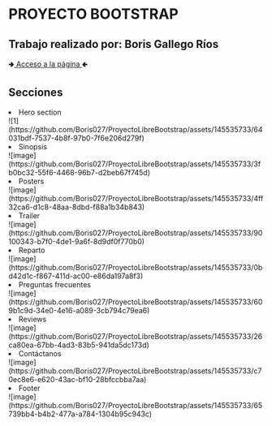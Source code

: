 <h1>PROYECTO BOOTSTRAP</h1>
<h2>Trabajo realizado por: Boris Gallego Ríos</h2>
🢂<a href="https://boris027.github.io/ProyectoLibreBootstrap/Index.html">  Acceso a la página  </a>🢀

<h2>Secciones</h2>


<li>Hero section</li>
![1](https://github.com/Boris027/ProyectoLibreBootstrap/assets/145535733/64031bdf-7537-4b8f-97b0-7f6e206d279f)
<li>Sinopsis</li>
![image](https://github.com/Boris027/ProyectoLibreBootstrap/assets/145535733/3fb0bc32-55f6-4468-96b7-d2beb67f745d)
<li>Posters</li>
![image](https://github.com/Boris027/ProyectoLibreBootstrap/assets/145535733/4ff32ca6-d1c8-48aa-8dbd-f88a1b34b843)
<li>Trailer</li>
![image](https://github.com/Boris027/ProyectoLibreBootstrap/assets/145535733/90100343-b7f0-4de1-9a6f-8d9df0f770b0)
<li>Reparto</li>
![image](https://github.com/Boris027/ProyectoLibreBootstrap/assets/145535733/0bd42d1c-f867-411d-ac00-e86da197a8f3)
<li>Preguntas frecuentes</li>
![image](https://github.com/Boris027/ProyectoLibreBootstrap/assets/145535733/609b1c9d-34e0-4e16-a089-3cb794c79ea6)
<li>Reviews</li>
![image](https://github.com/Boris027/ProyectoLibreBootstrap/assets/145535733/26ca80ea-67bb-4ad3-83b5-941da5dc173d)
<li>Contáctanos</li>
![image](https://github.com/Boris027/ProyectoLibreBootstrap/assets/145535733/c70ec8e6-e620-43ac-bf10-28bfccbba7aa)
<li>Footer</li>
![image](https://github.com/Boris027/ProyectoLibreBootstrap/assets/145535733/65739bb4-b4b2-477a-a784-1304b95c943c)





  


